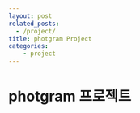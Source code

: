 ```yaml
---
layout: post
related_posts:
  - /project/
title: photgram Project 
categories: 
    - project
---
```

# photgram 프로젝트 